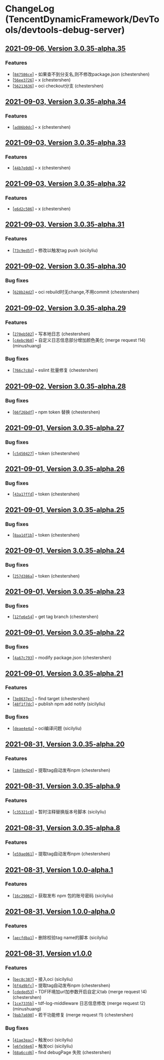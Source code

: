 # ChangeLog (TencentDynamicFramework/DevTools/devtools-debug-server)

## [2021-09-06, Version  3.0.35-alpha.35](http://git.woa.com/TencentDynamicFramework/DevTools/devtools-debug-server/-/tags/3.0.35-alpha.35)



### Features

 - [[`847586ce`](http://git.woa.com/TencentDynamicFramework/DevTools/devtools-debug-server/commit/847586ce)] **-** 如果查不到分支名,则不修改package.json (chestershen) 
 - [[`56ee3726`](http://git.woa.com/TencentDynamicFramework/DevTools/devtools-debug-server/commit/56ee3726)] **-** x (chestershen) 
 - [[`56213636`](http://git.woa.com/TencentDynamicFramework/DevTools/devtools-debug-server/commit/56213636)] **-** oci checkout分支 (chestershen) 




## [2021-09-03, Version  3.0.35-alpha.34](http://git.woa.com/TencentDynamicFramework/DevTools/devtools-debug-server/-/tags/3.0.35-alpha.34)



### Features

 - [[`ad86b0dc`](http://git.woa.com/TencentDynamicFramework/DevTools/devtools-debug-server/commit/ad86b0dc)] **-** x (chestershen) 




## [2021-09-03, Version  3.0.35-alpha.33](http://git.woa.com/TencentDynamicFramework/DevTools/devtools-debug-server/-/tags/3.0.35-alpha.33)



### Features

 - [[`44b7e0d6`](http://git.woa.com/TencentDynamicFramework/DevTools/devtools-debug-server/commit/44b7e0d6)] **-** x (chestershen) 




## [2021-09-03, Version  3.0.35-alpha.32](http://git.woa.com/TencentDynamicFramework/DevTools/devtools-debug-server/-/tags/3.0.35-alpha.32)



### Features

 - [[`e6d2c506`](http://git.woa.com/TencentDynamicFramework/DevTools/devtools-debug-server/commit/e6d2c506)] **-** x (chestershen) 




## [2021-09-03, Version  3.0.35-alpha.31](http://git.woa.com/TencentDynamicFramework/DevTools/devtools-debug-server/-/tags/3.0.35-alpha.31)



### Features

 - [[`73c9ed5f`](http://git.woa.com/TencentDynamicFramework/DevTools/devtools-debug-server/commit/73c9ed5f)] **-** 修改以触发tag push (sicilyliu) 




## [2021-09-02, Version  3.0.35-alpha.30](http://git.woa.com/TencentDynamicFramework/DevTools/devtools-debug-server/-/tags/3.0.35-alpha.30)


### Bug fixes

 - [[`628b24d2`](http://git.woa.com/TencentDynamicFramework/DevTools/devtools-debug-server/commit/628b24d2)] **-** oci rebuild时无change,不用commit (chestershen) 




## [2021-09-02, Version  3.0.35-alpha.29](http://git.woa.com/TencentDynamicFramework/DevTools/devtools-debug-server/-/tags/3.0.35-alpha.29)



### Features

 - [[`270eb502`](http://git.woa.com/TencentDynamicFramework/DevTools/devtools-debug-server/commit/270eb502)] **-** 写本地日志 (chestershen) 
 - [[`c4ebc9b8`](http://git.woa.com/TencentDynamicFramework/DevTools/devtools-debug-server/commit/c4ebc9b8)] **-** 自定义日志信息部分增加颜色美化 (merge request !14) (minushuang) 

### Bug fixes

 - [[`766c7c8a`](http://git.woa.com/TencentDynamicFramework/DevTools/devtools-debug-server/commit/766c7c8a)] **-** eslint 批量修复 (chestershen) 




## [2021-09-02, Version  3.0.35-alpha.28](http://git.woa.com/TencentDynamicFramework/DevTools/devtools-debug-server/-/tags/3.0.35-alpha.28)


### Bug fixes

 - [[`66f26bdf`](http://git.woa.com/TencentDynamicFramework/DevTools/devtools-debug-server/commit/66f26bdf)] **-** npm token 替换 (chestershen) 




## [2021-09-01, Version  3.0.35-alpha.27](http://git.woa.com/TencentDynamicFramework/DevTools/devtools-debug-server/-/tags/3.0.35-alpha.27)


### Bug fixes

 - [[`c5450427`](http://git.woa.com/TencentDynamicFramework/DevTools/devtools-debug-server/commit/c5450427)] **-** token (chestershen) 




## [2021-09-01, Version  3.0.35-alpha.26](http://git.woa.com/TencentDynamicFramework/DevTools/devtools-debug-server/-/tags/3.0.35-alpha.26)


### Bug fixes

 - [[`43a17ffd`](http://git.woa.com/TencentDynamicFramework/DevTools/devtools-debug-server/commit/43a17ffd)] **-** token (chestershen) 




## [2021-09-01, Version  3.0.35-alpha.25](http://git.woa.com/TencentDynamicFramework/DevTools/devtools-debug-server/-/tags/3.0.35-alpha.25)


### Bug fixes

 - [[`8aa1df1b`](http://git.woa.com/TencentDynamicFramework/DevTools/devtools-debug-server/commit/8aa1df1b)] **-** token (chestershen) 




## [2021-09-01, Version  3.0.35-alpha.24](http://git.woa.com/TencentDynamicFramework/DevTools/devtools-debug-server/-/tags/3.0.35-alpha.24)


### Bug fixes

 - [[`257d386a`](http://git.woa.com/TencentDynamicFramework/DevTools/devtools-debug-server/commit/257d386a)] **-** token (chestershen) 




## [2021-09-01, Version  3.0.35-alpha.23](http://git.woa.com/TencentDynamicFramework/DevTools/devtools-debug-server/-/tags/3.0.35-alpha.23)


### Bug fixes

 - [[`12fe6e54`](http://git.woa.com/TencentDynamicFramework/DevTools/devtools-debug-server/commit/12fe6e54)] **-** get tag branch (chestershen) 




## [2021-09-01, Version  3.0.35-alpha.22](http://git.woa.com/TencentDynamicFramework/DevTools/devtools-debug-server/-/tags/3.0.35-alpha.22)


### Bug fixes

 - [[`4a67c793`](http://git.woa.com/TencentDynamicFramework/DevTools/devtools-debug-server/commit/4a67c793)] **-** modify package.json (chestershen) 




## [2021-09-01, Version  3.0.35-alpha.21](http://git.woa.com/TencentDynamicFramework/DevTools/devtools-debug-server/-/tags/3.0.35-alpha.21)



### Features

 - [[`3e8637ec`](http://git.woa.com/TencentDynamicFramework/DevTools/devtools-debug-server/commit/3e8637ec)] **-** find target (chestershen) 
 - [[`48f1f7dc`](http://git.woa.com/TencentDynamicFramework/DevTools/devtools-debug-server/commit/48f1f7dc)] **-** publish npm add notify (sicilyliu) 

### Bug fixes

 - [[`deae4e4a`](http://git.woa.com/TencentDynamicFramework/DevTools/devtools-debug-server/commit/deae4e4a)] **-** oci编译问题 (sicilyliu) 




## [2021-08-31, Version  3.0.35-alpha.20](http://git.woa.com/TencentDynamicFramework/DevTools/devtools-debug-server/-/tags/3.0.35-alpha.20)



### Features

 - [[`18d9ed24`](http://git.woa.com/TencentDynamicFramework/DevTools/devtools-debug-server/commit/18d9ed24)] **-** 提取tag自动发布npm (chestershen) 




## [2021-08-31, Version  3.0.35-alpha.9](http://git.woa.com/TencentDynamicFramework/DevTools/devtools-debug-server/-/tags/3.0.35-alpha.9)



### Features

 - [[`c35321c8`](http://git.woa.com/TencentDynamicFramework/DevTools/devtools-debug-server/commit/c35321c8)] **-** 暂时注释替换版本号脚本 (sicilyliu) 




## [2021-08-31, Version  3.0.35-alpha.8](http://git.woa.com/TencentDynamicFramework/DevTools/devtools-debug-server/-/tags/3.0.35-alpha.8)



### Features

 - [[`e59ae061`](http://git.woa.com/TencentDynamicFramework/DevTools/devtools-debug-server/commit/e59ae061)] **-** 提取tag自动发布npm (chestershen) 




## [2021-08-31, Version  1.0.0-alpha.1](http://git.woa.com/TencentDynamicFramework/DevTools/devtools-debug-server/-/tags/1.0.0-alpha.1)



### Features

 - [[`16c29062`](http://git.woa.com/TencentDynamicFramework/DevTools/devtools-debug-server/commit/16c29062)] **-** 获取发布 npm 包的账号密码 (sicilyliu) 




## [2021-08-31, Version  1.0.0-alpha.0](http://git.woa.com/TencentDynamicFramework/DevTools/devtools-debug-server/-/tags/1.0.0-alpha.0)



### Features

 - [[`aecfdba1`](http://git.woa.com/TencentDynamicFramework/DevTools/devtools-debug-server/commit/aecfdba1)] **-** 删除校验tag name的脚本 (sicilyliu) 




## [2021-08-31, Version  v1.0.0](http://git.woa.com/TencentDynamicFramework/DevTools/devtools-debug-server/-/tags/v1.0.0)



### Features

 - [[`bec8c387`](http://git.woa.com/TencentDynamicFramework/DevTools/devtools-debug-server/commit/bec8c387)] **-** 接入oci (sicilyliu) 
 - [[`6f4a9bfc`](http://git.woa.com/TencentDynamicFramework/DevTools/devtools-debug-server/commit/6f4a9bfc)] **-** 提取tag自动发布npm (chestershen) 
 - [[`cdeded53`](http://git.woa.com/TencentDynamicFramework/DevTools/devtools-debug-server/commit/cdeded53)] **-** TDF环境加url加参数开启自定义tab (merge request !4) (chestershen) 
 - [[`1ce7335b`](http://git.woa.com/TencentDynamicFramework/DevTools/devtools-debug-server/commit/1ce7335b)] **-** tdf-log-middleware 日志信息修改 (merge request !2) (minushuang) 
 - [[`9ab7a690`](http://git.woa.com/TencentDynamicFramework/DevTools/devtools-debug-server/commit/9ab7a690)] **-** 若干功能修复 (merge request !1) (chestershen) 

### Bug fixes

 - [[`41ae3eac`](http://git.woa.com/TencentDynamicFramework/DevTools/devtools-debug-server/commit/41ae3eac)] **-** 触发oci (sicilyliu) 
 - [[`e6fe56e6`](http://git.woa.com/TencentDynamicFramework/DevTools/devtools-debug-server/commit/e6fe56e6)] **-** 触发oci (sicilyliu) 
 - [[`68a6ccd6`](http://git.woa.com/TencentDynamicFramework/DevTools/devtools-debug-server/commit/68a6ccd6)] **-** find debugPage 失败 (chestershen) 




